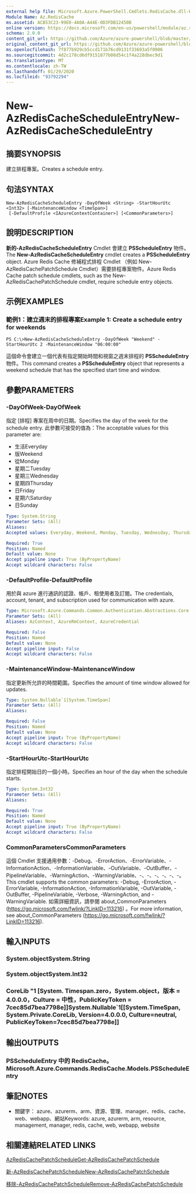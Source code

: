 ```yaml
---
external help file: Microsoft.Azure.PowerShell.Cmdlets.RedisCache.dll-Help.xml
Module Name: Az.RedisCache
ms.assetid: ACB53C23-99E0-4A0A-A44E-0D3FDB12450B
online version: https://docs.microsoft.com/en-us/powershell/module/az.rediscache/new-azrediscachescheduleentry
schema: 2.0.0
content_git_url: https://github.com/Azure/azure-powershell/blob/master/src/RedisCache/RedisCache/help/New-AzRedisCacheScheduleEntry.md
original_content_git_url: https://github.com/Azure/azure-powershell/blob/master/src/RedisCache/RedisCache/help/New-AzRedisCacheScheduleEntry.md
ms.openlocfilehash: 7f877b929cb5ccd171b76cd9131f33693a5f0906
ms.sourcegitcommit: 4d2c178cd6df9151877b08d54c1f4a228dbec9d1
ms.translationtype: MT
ms.contentlocale: zh-TW
ms.lasthandoff: 01/29/2020
ms.locfileid: "93792294"
---
```

# <span data-ttu-id="73843-101">New-AzRedisCacheScheduleEntry</span><span class="sxs-lookup"><span data-stu-id="73843-101">New-AzRedisCacheScheduleEntry</span></span>

## <span data-ttu-id="73843-102">摘要</span><span class="sxs-lookup"><span data-stu-id="73843-102">SYNOPSIS</span></span>
<span data-ttu-id="73843-103">建立排程專案。</span><span class="sxs-lookup"><span data-stu-id="73843-103">Creates a schedule entry.</span></span>

## <span data-ttu-id="73843-104">句法</span><span class="sxs-lookup"><span data-stu-id="73843-104">SYNTAX</span></span>

```
New-AzRedisCacheScheduleEntry -DayOfWeek <String> -StartHourUtc <Int32> [-MaintenanceWindow <TimeSpan>]
 [-DefaultProfile <IAzureContextContainer>] [<CommonParameters>]
```

## <span data-ttu-id="73843-105">說明</span><span class="sxs-lookup"><span data-stu-id="73843-105">DESCRIPTION</span></span>
<span data-ttu-id="73843-106">**新的-AzRedisCacheScheduleEntry** Cmdlet 會建立 **PSScheduleEntry** 物件。</span><span class="sxs-lookup"><span data-stu-id="73843-106">The **New-AzRedisCacheScheduleEntry** cmdlet creates a **PSScheduleEntry** object.</span></span>
<span data-ttu-id="73843-107">Azure Redis Cache 修補程式排程 Cmdlet （例如 New-AzRedisCachePatchSchedule Cmdlet）需要排程專案物件。</span><span class="sxs-lookup"><span data-stu-id="73843-107">Azure Redis Cache patch schedule cmdlets, such as the New-AzRedisCachePatchSchedule cmdlet, require schedule entry objects.</span></span>

## <span data-ttu-id="73843-108">示例</span><span class="sxs-lookup"><span data-stu-id="73843-108">EXAMPLES</span></span>

### <span data-ttu-id="73843-109">範例1：建立週末的排程專案</span><span class="sxs-lookup"><span data-stu-id="73843-109">Example 1: Create a schedule entry for weekends</span></span>
```
PS C:\>New-AzRedisCacheScheduleEntry -DayOfWeek "Weekend" -StartHourUtc 2 -MaintenanceWindow "06:00:00"
```

<span data-ttu-id="73843-110">這個命令會建立一個代表有指定開始時間和視窗之週末排程的 **PSScheduleEntry** 物件。</span><span class="sxs-lookup"><span data-stu-id="73843-110">This command creates a **PSScheduleEntry** object that represents a weekend schedule that has the specified start time and window.</span></span>

## <span data-ttu-id="73843-111">參數</span><span class="sxs-lookup"><span data-stu-id="73843-111">PARAMETERS</span></span>

### <span data-ttu-id="73843-112">-DayOfWeek</span><span class="sxs-lookup"><span data-stu-id="73843-112">-DayOfWeek</span></span>
<span data-ttu-id="73843-113">指定 [排程] 專案在周中的日期。</span><span class="sxs-lookup"><span data-stu-id="73843-113">Specifies the day of the week for the schedule entry.</span></span>
<span data-ttu-id="73843-114">此參數可接受的值為：</span><span class="sxs-lookup"><span data-stu-id="73843-114">The acceptable values for this parameter are:</span></span>
- <span data-ttu-id="73843-115">生活</span><span class="sxs-lookup"><span data-stu-id="73843-115">Everyday</span></span> 
- <span data-ttu-id="73843-116">版</span><span class="sxs-lookup"><span data-stu-id="73843-116">Weekend</span></span> 
- <span data-ttu-id="73843-117">從</span><span class="sxs-lookup"><span data-stu-id="73843-117">Monday</span></span> 
- <span data-ttu-id="73843-118">星期二</span><span class="sxs-lookup"><span data-stu-id="73843-118">Tuesday</span></span> 
- <span data-ttu-id="73843-119">星期三</span><span class="sxs-lookup"><span data-stu-id="73843-119">Wednesday</span></span> 
- <span data-ttu-id="73843-120">星期四</span><span class="sxs-lookup"><span data-stu-id="73843-120">Thursday</span></span> 
- <span data-ttu-id="73843-121">日</span><span class="sxs-lookup"><span data-stu-id="73843-121">Friday</span></span> 
- <span data-ttu-id="73843-122">星期六</span><span class="sxs-lookup"><span data-stu-id="73843-122">Saturday</span></span> 
- <span data-ttu-id="73843-123">日</span><span class="sxs-lookup"><span data-stu-id="73843-123">Sunday</span></span>

```yaml
Type: System.String
Parameter Sets: (All)
Aliases:
Accepted values: Everyday, Weekend, Monday, Tuesday, Wednesday, Thursday, Friday, Saturday, Sunday

Required: True
Position: Named
Default value: None
Accept pipeline input: True (ByPropertyName)
Accept wildcard characters: False
```

### <span data-ttu-id="73843-124">-DefaultProfile</span><span class="sxs-lookup"><span data-stu-id="73843-124">-DefaultProfile</span></span>
<span data-ttu-id="73843-125">用於與 azure 進行通訊的認證、帳戶、租使用者及訂閱。</span><span class="sxs-lookup"><span data-stu-id="73843-125">The credentials, account, tenant, and subscription used for communication with azure.</span></span>

```yaml
Type: Microsoft.Azure.Commands.Common.Authentication.Abstractions.Core.IAzureContextContainer
Parameter Sets: (All)
Aliases: AzContext, AzureRmContext, AzureCredential

Required: False
Position: Named
Default value: None
Accept pipeline input: False
Accept wildcard characters: False
```

### <span data-ttu-id="73843-126">-MaintenanceWindow</span><span class="sxs-lookup"><span data-stu-id="73843-126">-MaintenanceWindow</span></span>
<span data-ttu-id="73843-127">指定更新所允許的時間範圍。</span><span class="sxs-lookup"><span data-stu-id="73843-127">Specifies the amount of time window allowed for updates.</span></span>

```yaml
Type: System.Nullable`1[System.TimeSpan]
Parameter Sets: (All)
Aliases:

Required: False
Position: Named
Default value: None
Accept pipeline input: True (ByPropertyName)
Accept wildcard characters: False
```

### <span data-ttu-id="73843-128">-StartHourUtc</span><span class="sxs-lookup"><span data-stu-id="73843-128">-StartHourUtc</span></span>
<span data-ttu-id="73843-129">指定排程開始日的一個小時。</span><span class="sxs-lookup"><span data-stu-id="73843-129">Specifies an hour of the day when the schedule starts.</span></span>

```yaml
Type: System.Int32
Parameter Sets: (All)
Aliases:

Required: True
Position: Named
Default value: None
Accept pipeline input: True (ByPropertyName)
Accept wildcard characters: False
```

### <span data-ttu-id="73843-130">CommonParameters</span><span class="sxs-lookup"><span data-stu-id="73843-130">CommonParameters</span></span>
<span data-ttu-id="73843-131">這個 Cmdlet 支援通用參數：-Debug、-ErrorAction、-ErrorVariable、-InformationAction、-InformationVariable、-OutVariable、-OutBuffer、-PipelineVariable、-WarningAction、-WarningVariable、-、-、-、-、-、-。</span><span class="sxs-lookup"><span data-stu-id="73843-131">This cmdlet supports the common parameters: -Debug, -ErrorAction, -ErrorVariable, -InformationAction, -InformationVariable, -OutVariable, -OutBuffer, -PipelineVariable, -Verbose, -WarningAction, and -WarningVariable.</span></span> <span data-ttu-id="73843-132">如需詳細資訊，請參閱 about_CommonParameters (https://go.microsoft.com/fwlink/?LinkID=113216) 。</span><span class="sxs-lookup"><span data-stu-id="73843-132">For more information, see about_CommonParameters (https://go.microsoft.com/fwlink/?LinkID=113216).</span></span>

## <span data-ttu-id="73843-133">輸入</span><span class="sxs-lookup"><span data-stu-id="73843-133">INPUTS</span></span>

### <span data-ttu-id="73843-134">System.object</span><span class="sxs-lookup"><span data-stu-id="73843-134">System.String</span></span>

### <span data-ttu-id="73843-135">System.object</span><span class="sxs-lookup"><span data-stu-id="73843-135">System.Int32</span></span>

### <span data-ttu-id="73843-136">CoreLib "1 [System. Timespan.zero，System.object，版本 = 4.0.0.0，Culture = 中性，PublicKeyToken = 7cec85d7bea7798e]]</span><span class="sxs-lookup"><span data-stu-id="73843-136">System.Nullable\`1[[System.TimeSpan, System.Private.CoreLib, Version=4.0.0.0, Culture=neutral, PublicKeyToken=7cec85d7bea7798e]]</span></span>

## <span data-ttu-id="73843-137">輸出</span><span class="sxs-lookup"><span data-stu-id="73843-137">OUTPUTS</span></span>

### <span data-ttu-id="73843-138">PSScheduleEntry 中的 RedisCache。</span><span class="sxs-lookup"><span data-stu-id="73843-138">Microsoft.Azure.Commands.RedisCache.Models.PSScheduleEntry</span></span>

## <span data-ttu-id="73843-139">筆記</span><span class="sxs-lookup"><span data-stu-id="73843-139">NOTES</span></span>
* <span data-ttu-id="73843-140">關鍵字： azure、azurerm、arm、資源、管理、manager、redis、cache、web、webapp、網站</span><span class="sxs-lookup"><span data-stu-id="73843-140">Keywords: azure, azurerm, arm, resource, management, manager, redis, cache, web, webapp, website</span></span>

## <span data-ttu-id="73843-141">相關連結</span><span class="sxs-lookup"><span data-stu-id="73843-141">RELATED LINKS</span></span>

[<span data-ttu-id="73843-142">AzRedisCachePatchSchedule</span><span class="sxs-lookup"><span data-stu-id="73843-142">Get-AzRedisCachePatchSchedule</span></span>](./Get-AzRedisCachePatchSchedule.md)

[<span data-ttu-id="73843-143">新-AzRedisCachePatchSchedule</span><span class="sxs-lookup"><span data-stu-id="73843-143">New-AzRedisCachePatchSchedule</span></span>](./New-AzRedisCachePatchSchedule.md)

[<span data-ttu-id="73843-144">移除-AzRedisCachePatchSchedule</span><span class="sxs-lookup"><span data-stu-id="73843-144">Remove-AzRedisCachePatchSchedule</span></span>](./Remove-AzRedisCachePatchSchedule.md)


